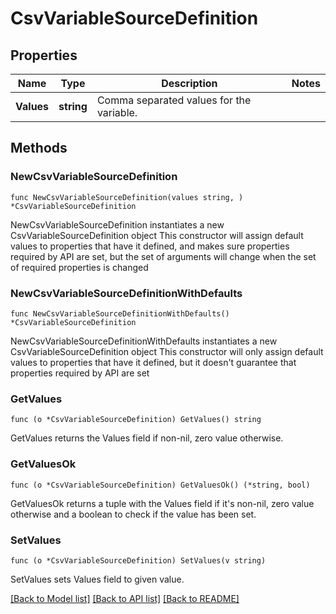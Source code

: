 # CsvVariableSourceDefinition

## Properties

Name | Type | Description | Notes
------------ | ------------- | ------------- | -------------
**Values** | **string** | Comma separated values for the variable. | 

## Methods

### NewCsvVariableSourceDefinition

`func NewCsvVariableSourceDefinition(values string, ) *CsvVariableSourceDefinition`

NewCsvVariableSourceDefinition instantiates a new CsvVariableSourceDefinition object
This constructor will assign default values to properties that have it defined,
and makes sure properties required by API are set, but the set of arguments
will change when the set of required properties is changed

### NewCsvVariableSourceDefinitionWithDefaults

`func NewCsvVariableSourceDefinitionWithDefaults() *CsvVariableSourceDefinition`

NewCsvVariableSourceDefinitionWithDefaults instantiates a new CsvVariableSourceDefinition object
This constructor will only assign default values to properties that have it defined,
but it doesn't guarantee that properties required by API are set

### GetValues

`func (o *CsvVariableSourceDefinition) GetValues() string`

GetValues returns the Values field if non-nil, zero value otherwise.

### GetValuesOk

`func (o *CsvVariableSourceDefinition) GetValuesOk() (*string, bool)`

GetValuesOk returns a tuple with the Values field if it's non-nil, zero value otherwise
and a boolean to check if the value has been set.

### SetValues

`func (o *CsvVariableSourceDefinition) SetValues(v string)`

SetValues sets Values field to given value.



[[Back to Model list]](../README.md#documentation-for-models) [[Back to API list]](../README.md#documentation-for-api-endpoints) [[Back to README]](../README.md)


